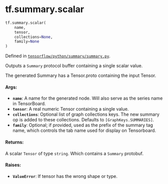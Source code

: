 <div itemscope itemtype="http://developers.google.com/ReferenceObject">
<meta itemprop="name" content="tf.summary.scalar" />
<meta itemprop="path" content="Stable" />
</div>

# tf.summary.scalar

``` python
tf.summary.scalar(
    name,
    tensor,
    collections=None,
    family=None
)
```



Defined in [`tensorflow/python/summary/summary.py`](/code/stable/tensorflow/python/summary/summary.py).

Outputs a `Summary` protocol buffer containing a single scalar value.

The generated Summary has a Tensor.proto containing the input Tensor.

#### Args:

* <b>`name`</b>: A name for the generated node. Will also serve as the series name in
    TensorBoard.
* <b>`tensor`</b>: A real numeric Tensor containing a single value.
* <b>`collections`</b>: Optional list of graph collections keys. The new summary op is
    added to these collections. Defaults to `[GraphKeys.SUMMARIES]`.
* <b>`family`</b>: Optional; if provided, used as the prefix of the summary tag name,
    which controls the tab name used for display on Tensorboard.


#### Returns:

A scalar `Tensor` of type `string`. Which contains a `Summary` protobuf.


#### Raises:

* <b>`ValueError`</b>: If tensor has the wrong shape or type.